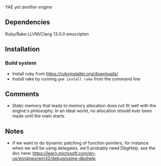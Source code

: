 YAE
*yet another engine*

## Dependencies
Ruby/Rake
LLVM/Clang 13.0.0
emscripten

## Installation
### Build system
- Install ruby from https://rubyinstaller.org/downloads/
- Install rake by running `gem install rake` from the command line

## Comments
- Static memory that leads to memory allocation does not fit well with the engine's philosophy. In an ideal world, no allocation should ever been made until the main starts.

## Notes
- If we want to do dynamic patching of function pointers, for instance when we will be using delegates, we'll probably need DbgHelp. see the doc here: https://learn.microsoft.com/en-us/windows/win32/debug/using-dbghelp